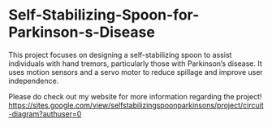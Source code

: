 # Self-Stabilizing-Spoon-for-Parkinson-s-Disease
This project focuses on designing a self-stabilizing spoon to assist individuals with hand tremors, particularly those with Parkinson’s disease. It uses motion sensors and a servo motor to reduce spillage and improve user independence.

Please do check out my website for more information regarding the project!
https://sites.google.com/view/selfstabilizingspoonparkinsons/project/circuit-diagram?authuser=0
